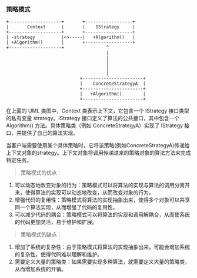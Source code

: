 ### 策略模式

```
+--------------------+       +------------------+
|       Context      |       |    IStrategy     |
+--------------------+       +------------------+
| -strategy          |<>-----|   +Algorithm()   |
| +Algorithm()       |       +------------------+
+--------------------+                ^
                                      |
             	                      |
             	                      |
             	                      |
             	                      |
                            +-----------------------+ 
                            |    ConcreteStrategyA  |
                            +-----------------------+
                            |   +Algorithm()        |
                            +-----------------------+
```

在上面的 UML 类图中，Context 类表示上下文，它包含一个 IStrategy 接口类型的私有变量 strategy。IStrategy 接口定义了算法的公共接口，其中包含一个 Algorithm() 方法。具体策略类（例如 ConcreteStrategyA）实现了 IStrategy 接口，并提供了自己的算法实现。

当客户端需要使用某个具体策略时，它将该策略(例如ConcreteStrategyA)传递给上下文对象的strategy。上下文对象将调用传递进来的策略对象的算法方法来完成特定任务。

> 策略模式的优点：
1. 可以动态地改变对象的行为：策略模式可以将算法的实现与算法的调用分离开来，使得算法的实现可以动态地改变，从而改变对象的行为。 
2. 增强代码的复用性：策略模式将算法的实现抽象出来，使得多个对象可以共享同一个算法实现，从而增强了代码的复用性。 
3. 可以减少代码的耦合：策略模式可以将算法的实现和调用解耦合，从而使系统的代码更加灵活，易于维护和扩展。

> 策略模式的缺点： 
1. 增加了系统的复杂性：由于策略模式将算法的实现抽象出来，可能会增加系统的复杂性，使得代码难以理解和维护。 
2. 需要定义大量的策略类：如果需要实现多种算法，就需要定义大量的策略类，从而增加系统的开销。